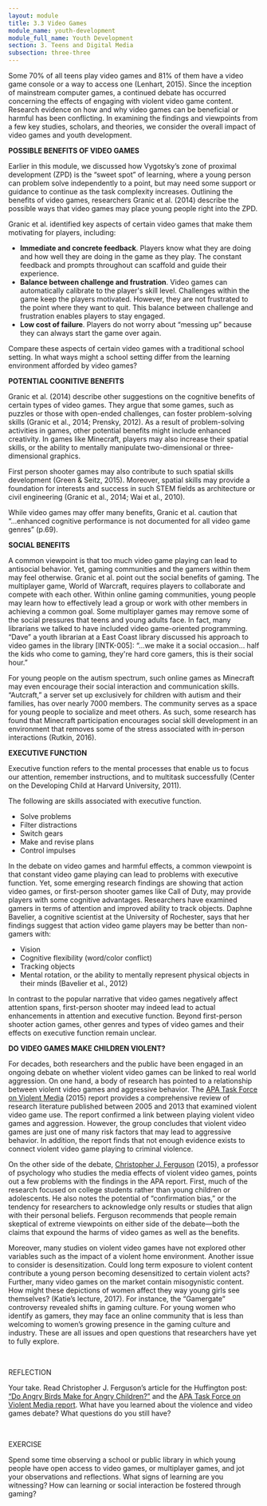 ```yaml
---
layout: module
title: 3.3 Video Games
module_name: youth-development
module_full_name: Youth Development
section: 3. Teens and Digital Media
subsection: three-three
---
```



Some 70% of all teens play video games and 81% of them have a video game console or a way to access one (Lenhart, 2015). Since the inception of mainstream computer games, a continued debate has occurred concerning the effects of engaging with violent video game content. Research evidence on how and why video games can be beneficial or harmful has been conflicting. In examining the findings and viewpoints from a few key studies, scholars, and theories, we consider the overall impact of video games and youth development. 


**POSSIBLE BENEFITS OF VIDEO GAMES** 

Earlier in this module, we discussed how Vygotsky’s zone of proximal development (ZPD) is the “sweet spot” of learning, where a young person can problem solve independently to a point, but may need some support or guidance to continue as the task complexity increases. Outlining the benefits of video games, researchers Granic et al. (2014) describe the possible ways that video games may place young people right into the ZPD. 

Granic et al. identified key aspects of certain video games that make them motivating for players, including: 

- **Immediate and concrete feedback**. Players know what they are doing and how well they are doing in the game as they play. The constant feedback and prompts throughout can scaffold and guide their experience. 
- **Balance between challenge and frustration**. Video games can automatically calibrate to the player's skill level. Challenges within the game keep the players motivated. However, they are not frustrated to the point where they want to quit. This balance between challenge and frustration enables players to stay engaged. 
- **Low cost of failure**. Players do not worry about “messing up” because they can always start the game over again. 

Compare these aspects of certain video games with a traditional school setting. In what ways might a school setting differ from the learning environment afforded by video games? 


**POTENTIAL COGNITIVE BENEFITS** 

Granic et al. (2014) describe other suggestions on the cognitive benefits of certain types of video games. They argue that some games, such as puzzles or those with open-ended challenges, can foster problem-solving skills (Granic et al., 2014; Prensky, 2012). As a result of problem-solving activities in games, other potential benefits might include enhanced creativity. In games like Minecraft, players may also increase their spatial skills, or the ability to mentally manipulate two-dimensional or three-dimensional graphics.  

First person shooter games may also contribute to such spatial skills development (Green & Seitz, 2015). Moreover, spatial skills may provide a foundation for interests and success in such STEM fields as architecture or civil engineering (Granic et al., 2014; Wai et al., 2010).  

While video games may offer many benefits, Granic et al. caution that “...enhanced cognitive performance is not documented for all video game genres” (p.69). 


**SOCIAL BENEFITS** 

A common viewpoint is that too much video game playing can lead to antisocial behavior. Yet, gaming communities and the gamers within them may feel otherwise. Granic et al. point out the social benefits of gaming. The multiplayer game, World of Warcraft, requires players to collaborate and compete with each other. Within online gaming communities, young people may learn how to effectively lead a group or work with other members in achieving a common goal. Some multiplayer games may remove some of the social pressures that teens and young adults face. In fact, many librarians we talked to have included video game-oriented programming. “Dave” a youth librarian at a East Coast library discussed his approach to video games in the library [INTK-005]: “...we make it a social occasion... half the kids who come to gaming, they're hard core gamers, this is their social hour.” 

For young people on the autism spectrum, such online games as Minecraft may even encourage their social interaction and communication skills. “Autcraft,” a server set up exclusively for children with autism and their families, has over nearly 7000 members. The community serves as a space for young people to socialize and meet others. As such, some research has found that Minecraft participation encourages social skill development in an environment that removes some of the stress associated with in-person interactions (Rutkin, 2016). 


**EXECUTIVE FUNCTION** 

Executive function refers to the mental processes that enable us to focus our attention, remember instructions, and to multitask successfully (Center on the Developing Child at Harvard University, 2011). 

The following are skills associated with executive function. 

- Solve problems 
- Filter distractions 
- Switch gears 
- Make and revise plans 
- Control impulses 

In the debate on video games and harmful effects, a common viewpoint is that constant video game playing can lead to problems with executive function. Yet, some emerging research findings are showing that action video games, or first-person shooter games like Call of Duty, may provide players with some cognitive advantages. Researchers have examined gamers in terms of attention and improved ability to track objects. Daphne Bavelier, a cognitive scientist at the University of Rochester, says that her findings suggest that action video game players may be better than non-gamers with: 

- Vision 
- Cognitive flexibility (word/color conflict) 
- Tracking objects 
- Mental rotation, or the ability to mentally represent physical objects in their minds (Bavelier et al., 2012) 

In contrast to the popular narrative that video games negatively affect attention spans, first-person shooter may indeed lead to actual enhancements in attention and executive function. Beyond first-person shooter action games, other genres and types of video games and their effects on executive function remain unclear. 


**DO VIDEO GAMES MAKE CHILDREN VIOLENT?** 

For decades, both researchers and the public have been engaged in an ongoing debate on whether violent video games can be linked to real world aggression. On one hand, a body of research has pointed to a relationship between violent video games and aggressive behavior. The <a href="http://www.apa.org/pi/families/violent-media.aspx" target="_blank">APA Task Force on Violent Media</a> (2015) report provides a comprehensive review of research literature published between 2005 and 2013 that examined violent video game use. The report confirmed a link between playing violent video games and aggression. However, the group concludes that violent video games are just one of many risk factors that may lead to aggressive behavior. In addition, the report finds that not enough evidence exists to connect violent video game playing to criminal violence. 

On the other side of the debate, <a href="http://www.stetson.edu/other/faculty/profiles/christopher-ferguson.php" target="_blank">Christopher J. Ferguson</a> (2015), a professor of psychology who studies the media effects of violent video games, points out a few problems with the findings in the APA report. First, much of the research focused on college students rather than young children or adolescents. He also notes the potential of “confirmation bias,” or the tendency for researchers to acknowledge only results or studies that align with their personal beliefs. Ferguson recommends that people remain skeptical of extreme viewpoints on either side of the debate—both the claims that expound the harms of video games as well as the benefits. 

Moreover, many studies on violent video games have not explored other variables such as the impact of a violent home environment. Another issue to consider is desensitization. Could long term exposure to violent content contribute a young person becoming desensitized to certain violent acts? Further, many video games on the market contain misogynistic content. How might these depictions of women affect they way young girls see themselves? (Katie’s lecture, 2017). For instance, the “Gamergate” controversy revealed shifts in gaming culture. For young women who identify as gamers, they may face an online community that is less than welcoming to women’s growing presence in the gaming culture and industry. These are all issues and open questions that researchers have yet to fully explore. 

<br>
<div class="reflection"> 

  <p><span class="box-title">REFLECTION</span></p> 
  <p>Your take. Read Christopher J. Ferguson’s article for the Huffington post: <a href="http://www.huffingtonpost.com/christopher-j-ferguson/do-angry-birds-make-for-angry-children_b_8276610.html" target="_blank">“Do Angry Birds Make for Angry Children?”</a> and the <a  href="http://www.apa.org/news/press/releases/2015/08/violent-video-games.aspx" target="_blank">APA Task Force on Violent Media report</a>. What have you learned about the violence and video games debate? What questions do you still have?</p>
</div>
<br>

<div class="reflection"> 

  <p><span class="box-title">EXERCISE</span></p> 
  <p>Spend some time observing a school or public library in which young people have open access to video games, or multiplayer games, and jot your observations and reflections. What signs of learning are you witnessing? How can learning or social interaction be fostered through gaming?</p>
</div>
<br>
